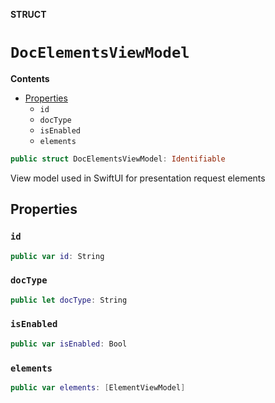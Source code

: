 **STRUCT**

# `DocElementsViewModel`

**Contents**

- [Properties](#properties)
  - `id`
  - `docType`
  - `isEnabled`
  - `elements`

```swift
public struct DocElementsViewModel: Identifiable
```

View model used in SwiftUI for presentation request elements

## Properties
### `id`

```swift
public var id: String
```

### `docType`

```swift
public let docType: String
```

### `isEnabled`

```swift
public var isEnabled: Bool
```

### `elements`

```swift
public var elements: [ElementViewModel]
```
